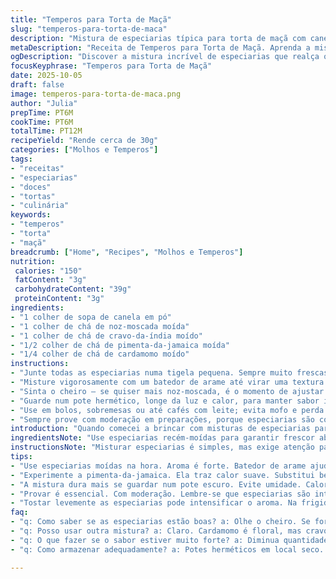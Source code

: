 ```yaml
---
title: "Temperos para Torta de Maçã"
slug: "temperos-para-torta-de-maca"
description: "Mistura de especiarias típica para torta de maçã com canela, noz-moscada, cravo, gengibre e cardamomo. Ajustes mínimos em quantidades para equilibrar aroma e sabor, substituição do gengibre por pimenta-da-jamaica para um toque inesperado. Mistura feita para realçar sabor sem dominar a fruta, resultado de várias experiências e testes táteis. Uso da mistura tanto para massas quanto recheios, com dicas para armazenar e conservar o frescor das especiarias. Receita prática, levando em conta variações sazonais e substituições comuns no Brasil."
metaDescription: "Receita de Temperos para Torta de Maçã. Aprenda a mistura perfeita de especiarias que transforma sua torta."
ogDescription: "Discover a mistura incrível de especiarias que realça o sabor da torta de maçã. Experimente essa receita."
focusKeyphrase: "Temperos para Torta de Maçã"
date: 2025-10-05
draft: false
image: temperos-para-torta-de-maca.png
author: "Julia"
prepTime: PT6M
cookTime: PT6M
totalTime: PT12M
recipeYield: "Rende cerca de 30g"
categories: ["Molhos e Temperos"]
tags:
- "receitas"
- "especiarias"
- "doces"
- "tortas"
- "culinária"
keywords:
- "temperos"
- "torta"
- "maçã"
breadcrumb: ["Home", "Recipes", "Molhos e Temperos"]
nutrition: 
 calories: "150"
 fatContent: "3g"
 carbohydrateContent: "39g"
 proteinContent: "3g"
ingredients:
- "1 colher de sopa de canela em pó"
- "1 colher de chá de noz-moscada moída"
- "1 colher de chá de cravo-da-índia moído"
- "1/2 colher de chá de pimenta-da-jamaica moída"
- "1/4 colher de chá de cardamomo moído"
instructions:
- "Junte todas as especiarias numa tigela pequena. Sempre muito frescas para aroma potente."
- "Misture vigorosamente com um batedor de arame até virar uma textura homogênea e cor uniforme."
- "Sinta o cheiro – se quiser mais noz-moscada, é o momento de ajustar."
- "Guarde num pote hermético, longe da luz e calor, para manter sabor intenso."
- "Use em bolos, sobremesas ou até cafés com leite; evita mofo e perda de aroma."
- "Sempre prove com moderação em preparações, porque especiarias são como sal – demais estraga tudo."
introduction: "Quando comecei a brincar com misturas de especiarias para doces, descobri que simples ajustes fazem toda diferença. Canela e noz-moscada sempre foram a base, mas achei que precisava de mais complexidade – daí experimentei trocar o gengibre por pimenta-da-jamaica, resultado inesperado que adicionou um calor suave ao fundo. O som do arame batendo nas especiarias moídas, o aroma que invade a cozinha, tudo conversa com a alquimia do preparo. Essa mistura virou curinga para tortas, bolos e até para dar charme em cafés rápidos, com a certeza de que o equilíbrio não é só medida, é paladar. Aprender o ponto visual e olfativo é tão essencial quanto o tempo. Multiplique e adapte, que não tem erro."
ingredientsNote: "Use especiarias recém-moídas para garantir frescor absoluto. Canela em pau moída na hora ou em pó de boa qualidade traz notas doces e picantes vibrantes. Noz-moscada e cravo intensificam o aroma, mas cuidado para não exagerar; pimenta-da-jamaica substitui o gengibre dando um leve toque exótico. Se não tiver cardamomo, uma pitada de anis estrelado moído funciona, mas o cardamomo acrescenta um toque floral imbatível. Sempre peneire depois de misturar para evitar pedaços maiores, que podem desarmonizar a textura. Guarde em potes de vidro escuro de preferência, longe de umidade e calor, que tiram o sabor das especiarias rápido."
instructionsNote: "Misturar especiarias é simples, mas exige atenção para evitar grumos e garantir uniformidade. Usar batedor de arame ajuda a incorporar tudo sem agredir aromas delicados. Aproveite o cheiro para ajustar – se algo estiver apagado, aumente pouco. Armazenar corretamente é vital para que a mistura dure meses sem perder potência. Se quiser acelerar o aroma antes de usar, toste as especiarias ligeiramente numa frigideira seca, mexendo sempre até sentir o cheiro ascender, mas cuidado para não queimar. Essa receita é base; varie a quantidade conforme o uso, lembrando que especiarias são pequenas doses de magia — exageros matam qualquer prato."
tips:
- "Use especiarias moídas na hora. Aroma é forte. Batedor de arame ajuda na mistura. Sinta a textura. Peneire depois. Retire grumos. Ajuste as quantidades."
- "Experimente a pimenta-da-jamaica. Ela traz calor suave. Substitui bem. Nota exótica sem brigar com a maçã. Se não tiver cardamomo, use anis. Funciona."
- "A mistura dura mais se guardar num pote escuro. Evite umidade. Calor estraga o sabor. Feche bem. Armazenamento vital para frescor. Dura meses."
- "Provar é essencial. Com moderação. Lembre-se que especiarias são intensas. Achar equilíbrio entre doce e picante é a chave. Menos é mais, na dúvida adiciona pouco."
- "Tostar levemente as especiarias pode intensificar o aroma. Na frigideira seca, mexer sempre. Não deixar queimar. Sinal de que já está pronto é o cheiro que invade a cozinha."
faq:
- "q: Como saber se as especiarias estão boas? a: Olhe o cheiro. Se for fraco, jogue fora. Aroma fresco é fundamental. Canela em pau dura mais."
- "q: Posso usar outra mistura? a: Claro. Cardamomo é floral, mas cravo também serve. Inovações são bem-vindas. Ajuste conforme seu paladar."
- "q: O que fazer se o sabor estiver muito forte? a: Diminua quantidade na próxima. Especiarias muito potentes podem dominar tudo. Sempre faça testes antes."
- "q: Como armazenar adequadamente? a: Potes herméticos em local seco. Evite luz. Pode usar vidro escuro. Não acumule umidade. É crucial."

---
```

